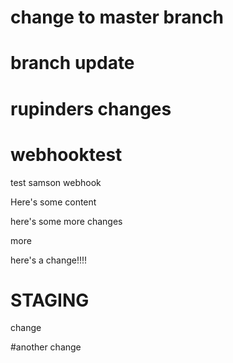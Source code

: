 # change to master branch

# branch update

# rupinders changes
# webhooktest
test samson webhook

Here's some content

here's some more changes

more

here's a change!!!!

# STAGING

change

#another change

